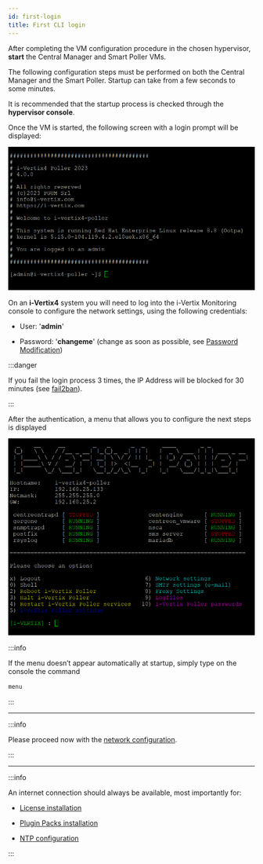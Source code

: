 ```yaml
---
id: first-login
title: First CLI login
---
```


After completing the VM configuration procedure in the chosen hypervisor, **start** the Central Manager and Smart Poller VMs.

The following configuration steps must be performed on both the Central Manager and the Smart Poller.
Startup can take from a few seconds to some minutes.

It is recommended that the startup process is checked through the **hypervisor console**.

Once the VM is started, the following screen with a login prompt will be displayed:

![Login](../../assets/setup-startup-central-poller/first-login-v4.png)

On an **i-Vertix4** system you will need to log into the i-Vertix Monitoring console to configure the network settings, using the following credentials:

- User: '**admin**'

- Password: '**changeme**' (change as soon as possible, see [Password Modification](./password-modification.md))

:::danger

If you fail the login process 3 times, the IP Address will be blocked for 30 minutes (see [fail2ban](../../installation/fail2ban)).

:::

After the authentication, a menu that allows you to configure the next steps is displayed

![iVertix menu](../../assets/setup-startup-central-poller/ivertix-menu-v4.png)

:::info

If the menu doesn’t appear automatically at startup, simply type on the console the command

```bash
menu
```

:::

---

:::info

Please proceed now with the [network configuration](network-configuration).

:::

---

:::info

An internet connection should always be available, most importantly for:

- [License installation](./license.md)

- [Plugin Packs installation](../../monitoring-resources/plugin-packs)

- [NTP configuration](./ntp-configuration)

:::
